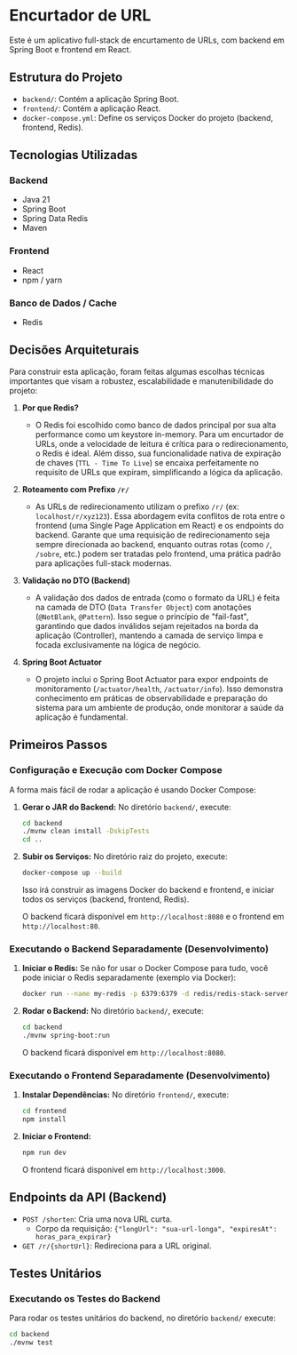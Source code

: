 # Encurtador de URL

Este é um aplicativo full-stack de encurtamento de URLs, com backend em Spring Boot e frontend em React.

## Estrutura do Projeto

- `backend/`: Contém a aplicação Spring Boot.
- `frontend/`: Contém a aplicação React.
- `docker-compose.yml`: Define os serviços Docker do projeto (backend, frontend, Redis).

## Tecnologias Utilizadas

### Backend

- Java 21
- Spring Boot
- Spring Data Redis
- Maven

### Frontend

- React
- npm / yarn

### Banco de Dados / Cache

- Redis

## Decisões Arquiteturais

Para construir esta aplicação, foram feitas algumas escolhas técnicas importantes que visam a robustez, escalabilidade e manutenibilidade do projeto:

1.  **Por que Redis?**
    -   O Redis foi escolhido como banco de dados principal por sua alta performance como um keystore in-memory. Para um encurtador de URLs, onde a velocidade de leitura é crítica para o redirecionamento, o Redis é ideal. Além disso, sua funcionalidade nativa de expiração de chaves (`TTL - Time To Live`) se encaixa perfeitamente no requisito de URLs que expiram, simplificando a lógica da aplicação.

2.  **Roteamento com Prefixo `/r/`**
    -   As URLs de redirecionamento utilizam o prefixo `/r/` (ex: `localhost/r/xyz123`). Essa abordagem evita conflitos de rota entre o frontend (uma Single Page Application em React) e os endpoints do backend. Garante que uma requisição de redirecionamento seja sempre direcionada ao backend, enquanto outras rotas (como `/`, `/sobre`, etc.) podem ser tratadas pelo frontend, uma prática padrão para aplicações full-stack modernas.

3.  **Validação no DTO (Backend)**
    -   A validação dos dados de entrada (como o formato da URL) é feita na camada de DTO (`Data Transfer Object`) com anotações (`@NotBlank`, `@Pattern`). Isso segue o princípio de "fail-fast", garantindo que dados inválidos sejam rejeitados na borda da aplicação (Controller), mantendo a camada de serviço limpa e focada exclusivamente na lógica de negócio.

4.  **Spring Boot Actuator**
    -   O projeto inclui o Spring Boot Actuator para expor endpoints de monitoramento (`/actuator/health`, `/actuator/info`). Isso demonstra conhecimento em práticas de observabilidade e preparação do sistema para um ambiente de produção, onde monitorar a saúde da aplicação é fundamental.

## Primeiros Passos

### Configuração e Execução com Docker Compose

A forma mais fácil de rodar a aplicação é usando Docker Compose:

1. **Gerar o JAR do Backend:**
    No diretório `backend/`, execute:
    ```bash
    cd backend
    ./mvnw clean install -DskipTests
    cd ..
    ```

2. **Subir os Serviços:**
    No diretório raiz do projeto, execute:
    ```bash
    docker-compose up --build
    ```
    Isso irá construir as imagens Docker do backend e frontend, e iniciar todos os serviços (backend, frontend, Redis).

    O backend ficará disponível em `http://localhost:8080` e o frontend em `http://localhost:80`.

### Executando o Backend Separadamente (Desenvolvimento)

1. **Iniciar o Redis:**
    Se não for usar o Docker Compose para tudo, você pode iniciar o Redis separadamente (exemplo via Docker):
    ```bash
    docker run --name my-redis -p 6379:6379 -d redis/redis-stack-server
    ```

2. **Rodar o Backend:**
    No diretório `backend/`, execute:
    ```bash
    cd backend
    ./mvnw spring-boot:run
    ```
    O backend ficará disponível em `http://localhost:8080`.

### Executando o Frontend Separadamente (Desenvolvimento)

1. **Instalar Dependências:**
    No diretório `frontend/`, execute:
    ```bash
    cd frontend
    npm install 
    ```

2. **Iniciar o Frontend:**
    ```bash
    npm run dev 
    ```
    O frontend ficará disponível em `http://localhost:3000`.

## Endpoints da API (Backend)

-   `POST /shorten`: Cria uma nova URL curta.
    -   Corpo da requisição: `{"longUrl": "sua-url-longa", "expiresAt": horas_para_expirar}`
-   `GET /r/{shortUrl}`: Redireciona para a URL original.

## Testes Unitários

### Executando os Testes do Backend

Para rodar os testes unitários do backend, no diretório `backend/` execute:

```bash
cd backend
./mvnw test
``` 
